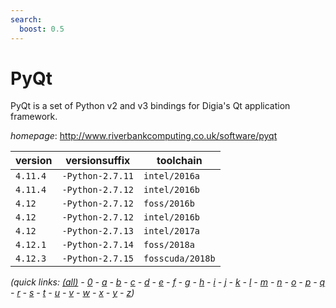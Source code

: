 ```yaml
---
search:
  boost: 0.5
---
```

# PyQt

PyQt is a set of Python v2 and v3 bindings for Digia's Qt application framework.

*homepage*: <http://www.riverbankcomputing.co.uk/software/pyqt>

version | versionsuffix | toolchain
--------|---------------|----------
``4.11.4`` | ``-Python-2.7.11`` | ``intel/2016a``
``4.11.4`` | ``-Python-2.7.12`` | ``intel/2016b``
``4.12`` | ``-Python-2.7.12`` | ``foss/2016b``
``4.12`` | ``-Python-2.7.12`` | ``intel/2016b``
``4.12`` | ``-Python-2.7.13`` | ``intel/2017a``
``4.12.1`` | ``-Python-2.7.14`` | ``foss/2018a``
``4.12.3`` | ``-Python-2.7.15`` | ``fosscuda/2018b``


*(quick links: [(all)](../index.md) - [0](../0/index.md) - [a](../a/index.md) - [b](../b/index.md) - [c](../c/index.md) - [d](../d/index.md) - [e](../e/index.md) - [f](../f/index.md) - [g](../g/index.md) - [h](../h/index.md) - [i](../i/index.md) - [j](../j/index.md) - [k](../k/index.md) - [l](../l/index.md) - [m](../m/index.md) - [n](../n/index.md) - [o](../o/index.md) - [p](../p/index.md) - [q](../q/index.md) - [r](../r/index.md) - [s](../s/index.md) - [t](../t/index.md) - [u](../u/index.md) - [v](../v/index.md) - [w](../w/index.md) - [x](../x/index.md) - [y](../y/index.md) - [z](../z/index.md))*


